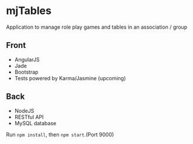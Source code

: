 # mjTables
Application to manage role play games and tables in an association / group

## Front
* AngularJS
* Jade
* Bootstrap
* Tests powered by Karma/Jasmine (upcoming)

## Back
* NodeJS
* RESTful API
* MySQL database

Run `npm install`, then `npm start`.(Port 9000)